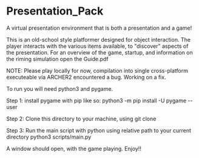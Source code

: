 # Presentation_Pack
A virtual presentation environment that is both a presentation and a game!

This is an old-school style platformer designed for object interaction. The player interacts with the various items available, to "discover" aspects of the presentation.
For an overview of the game, startup, and information on the riming simulation open the Guide.pdf

NOTE: Please play locally for now, compilation into single cross-platform executeable via ARCHER2 encountered a bug. Working on a fix. 

To run you will need python3 and pygame. 

Step 1: install pygame with pip like so:
python3 -m pip install -U pygame --user

Step 2: Clone this directory to your machine, using git clone

Step 3: Run the main script with python using relative path to your current directory
python3 scripts/main.py

A window should open, with the game playing. Enjoy!!

